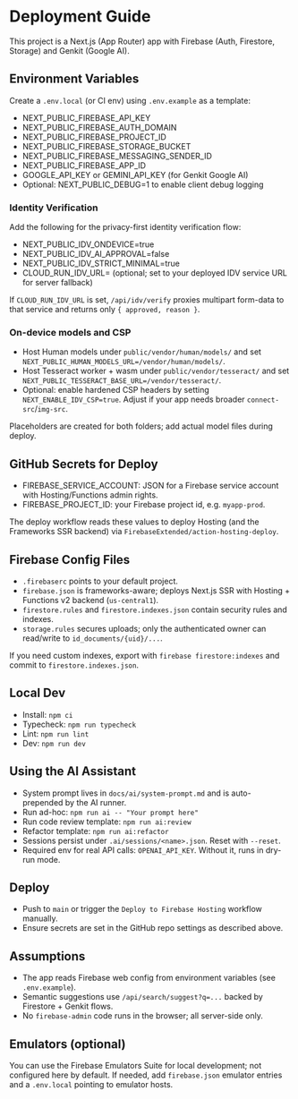 # Deployment Guide

This project is a Next.js (App Router) app with Firebase (Auth, Firestore, Storage) and Genkit (Google AI).

## Environment Variables

Create a `.env.local` (or CI env) using `.env.example` as a template:

- NEXT_PUBLIC_FIREBASE_API_KEY
- NEXT_PUBLIC_FIREBASE_AUTH_DOMAIN
- NEXT_PUBLIC_FIREBASE_PROJECT_ID
- NEXT_PUBLIC_FIREBASE_STORAGE_BUCKET
- NEXT_PUBLIC_FIREBASE_MESSAGING_SENDER_ID
- NEXT_PUBLIC_FIREBASE_APP_ID
- GOOGLE_API_KEY or GEMINI_API_KEY (for Genkit Google AI)
- Optional: NEXT_PUBLIC_DEBUG=1 to enable client debug logging

### Identity Verification

Add the following for the privacy-first identity verification flow:

- NEXT_PUBLIC_IDV_ONDEVICE=true
- NEXT_PUBLIC_IDV_AI_APPROVAL=false
- NEXT_PUBLIC_IDV_STRICT_MINIMAL=true
- CLOUD_RUN_IDV_URL= (optional; set to your deployed IDV service URL for server fallback)

If `CLOUD_RUN_IDV_URL` is set, `/api/idv/verify` proxies multipart form-data to that service and returns only `{ approved, reason }`.

### On-device models and CSP

- Host Human models under `public/vendor/human/models/` and set `NEXT_PUBLIC_HUMAN_MODELS_URL=/vendor/human/models/`.
- Host Tesseract worker + wasm under `public/vendor/tesseract/` and set `NEXT_PUBLIC_TESSERACT_BASE_URL=/vendor/tesseract/`.
- Optional: enable hardened CSP headers by setting `NEXT_ENABLE_IDV_CSP=true`. Adjust if your app needs broader `connect-src`/`img-src`.

Placeholders are created for both folders; add actual model files during deploy.

## GitHub Secrets for Deploy

- FIREBASE_SERVICE_ACCOUNT: JSON for a Firebase service account with Hosting/Functions admin rights.
- FIREBASE_PROJECT_ID: your Firebase project id, e.g. `myapp-prod`.

The deploy workflow reads these values to deploy Hosting (and the Frameworks SSR backend) via `FirebaseExtended/action-hosting-deploy`.

## Firebase Config Files

- `.firebaserc` points to your default project.
- `firebase.json` is frameworks-aware; deploys Next.js SSR with Hosting + Functions v2 backend (`us-central1`).
- `firestore.rules` and `firestore.indexes.json` contain security rules and indexes.
- `storage.rules` secures uploads; only the authenticated owner can read/write to `id_documents/{uid}/...`.

If you need custom indexes, export with `firebase firestore:indexes` and commit to `firestore.indexes.json`.

## Local Dev

- Install: `npm ci`
- Typecheck: `npm run typecheck`
- Lint: `npm run lint`
- Dev: `npm run dev`

## Using the AI Assistant

- System prompt lives in `docs/ai/system-prompt.md` and is auto-prepended by the AI runner.
- Run ad-hoc: `npm run ai -- "Your prompt here"`
- Run code review template: `npm run ai:review`
- Refactor template: `npm run ai:refactor`
- Sessions persist under `.ai/sessions/<name>.json`. Reset with `--reset`.
- Required env for real API calls: `OPENAI_API_KEY`. Without it, runs in dry-run mode.

## Deploy

- Push to `main` or trigger the `Deploy to Firebase Hosting` workflow manually.
- Ensure secrets are set in the GitHub repo settings as described above.

## Assumptions

- The app reads Firebase web config from environment variables (see `.env.example`).
- Semantic suggestions use `/api/search/suggest?q=...` backed by Firestore + Genkit flows.
- No `firebase-admin` code runs in the browser; all server-side only.

## Emulators (optional)

You can use the Firebase Emulators Suite for local development; not configured here by default. If needed, add `firebase.json` emulator entries and a `.env.local` pointing to emulator hosts.
